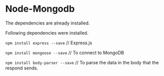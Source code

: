 # Node-Mongodb

The dependencies are already installed.

Following dependencies were installed. 

`npm install express --save`     // Express.js

`npm install mongoose --save`     // To connect to MongoDB

`npm install body-parser --save`  // To parse the data in the body that the respond sends.
